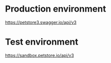 # Production environment
https://petstore3.swagger.io/api/v3
# Test environment
https://sandbox.petstore.io/api/v3
